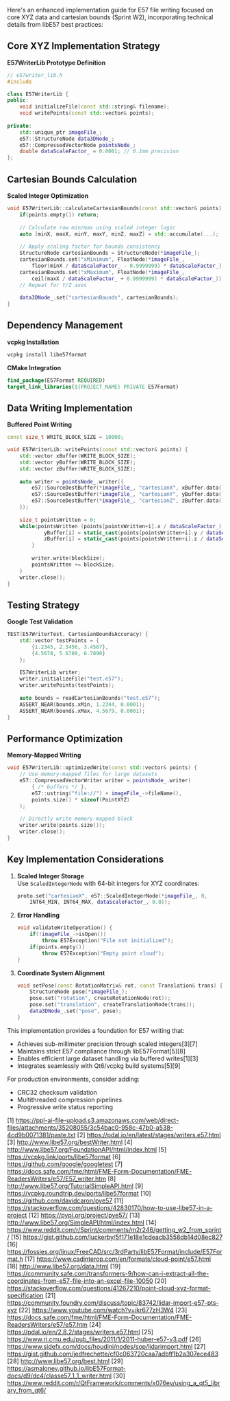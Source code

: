 Here's an enhanced implementation guide for E57 file writing focused on core XYZ data and cartesian bounds (Sprint W2), incorporating technical details from libE57 best practices:

## Core XYZ Implementation Strategy
**E57WriterLib Prototype Definition**
```cpp
// e57writer_lib.h
#include 

class E57WriterLib {
public:
    void initializeFile(const std::string& filename);
    void writePoints(const std::vector& points);
    
private:
    std::unique_ptr imageFile_;
    e57::StructureNode data3DNode_;
    e57::CompressedVectorNode pointsNode_;
    double dataScaleFactor_ = 0.0001; // 0.1mm precision
};
```

## Cartesian Bounds Calculation
**Scaled Integer Optimization**
```cpp
void E57WriterLib::calculateCartesianBounds(const std::vector& points) {
    if(points.empty()) return;
    
    // Calculate raw min/max using scaled integer logic
    auto [minX, maxX, minY, maxY, minZ, maxZ] = std::accumulate(...);
    
    // Apply scaling factor for bounds consistency
    StructureNode cartesianBounds = StructureNode(*imageFile_);
    cartesianBounds.set("xMinimum", FloatNode(*imageFile_, 
        floor(minX / dataScaleFactor_ - 0.9999999) * dataScaleFactor_));
    cartesianBounds.set("xMaximum", FloatNode(*imageFile_,
        ceil(maxX / dataScaleFactor_ + 0.9999999) * dataScaleFactor_));
    // Repeat for Y/Z axes
    
    data3DNode_.set("cartesianBounds", cartesianBounds);
}
```

## Dependency Management
**vcpkg Installation**
```bash
vcpkg install libe57format
```

**CMake Integration**
```cmake
find_package(E57Format REQUIRED)
target_link_libraries(${PROJECT_NAME} PRIVATE E57Format)
```

## Data Writing Implementation
**Buffered Point Writing**
```cpp
const size_t WRITE_BLOCK_SIZE = 10000;

void E57WriterLib::writePoints(const std::vector& points) {
    std::vector xBuffer(WRITE_BLOCK_SIZE);
    std::vector yBuffer(WRITE_BLOCK_SIZE);
    std::vector zBuffer(WRITE_BLOCK_SIZE);
    
    auto writer = pointsNode_.writer({
        e57::SourceDestBuffer(*imageFile_, "cartesianX", xBuffer.data()),
        e57::SourceDestBuffer(*imageFile_, "cartesianY", yBuffer.data()),
        e57::SourceDestBuffer(*imageFile_, "cartesianZ", zBuffer.data())
    });
    
    size_t pointsWritten = 0;
    while(pointsWritten (points[pointsWritten+i].x / dataScaleFactor_);
            yBuffer[i] = static_cast(points[pointsWritten+i].y / dataScaleFactor_);
            zBuffer[i] = static_cast(points[pointsWritten+i].z / dataScaleFactor_);
        }
        
        writer.write(blockSize);
        pointsWritten += blockSize;
    }
    writer.close();
}
```

## Testing Strategy
**Google Test Validation**
```cpp
TEST(E57WriterTest, CartesianBoundsAccuracy) {
    std::vector testPoints = {
        {1.2345, 2.3456, 3.4567},
        {4.5678, 5.6789, 6.7890}
    };
    
    E57WriterLib writer;
    writer.initializeFile("test.e57");
    writer.writePoints(testPoints);
    
    auto bounds = readCartesianBounds("test.e57");
    ASSERT_NEAR(bounds.xMin, 1.2344, 0.0001);
    ASSERT_NEAR(bounds.xMax, 4.5679, 0.0001);
}
```

## Performance Optimization
**Memory-Mapped Writing**
```cpp
void E57WriterLib::optimizedWrite(const std::vector& points) {
    // Use memory-mapped files for large datasets
    e57::CompressedVectorWriter writer = pointsNode_.writer(
        { /* buffers */ }, 
        e57::ustring("file://") + imageFile_->fileName(),
        points.size() * sizeof(PointXYZ)
    );
    
    // Directly write memory-mapped block
    writer.write(points.size());
    writer.close();
}
```

## Key Implementation Considerations

1. **Scaled Integer Storage**  
   Use `ScaledIntegerNode` with 64-bit integers for XYZ coordinates:
   ```cpp
   proto.set("cartesianX", e57::ScaledIntegerNode(*imageFile_, 0, 
       INT64_MIN, INT64_MAX, dataScaleFactor_, 0.0));
   ```

2. **Error Handling**
   ```cpp
   void validateWriteOperation() {
       if(!imageFile_->isOpen())
           throw E57Exception("File not initialized");
       if(points.empty())
           throw E57Exception("Empty point cloud");
   }
   ```

3. **Coordinate System Alignment**
   ```cpp
   void setPose(const RotationMatrix& rot, const Translation& trans) {
       StructureNode pose(*imageFile_);
       pose.set("rotation", createRotationNode(rot));
       pose.set("translation", createTranslationNode(trans));
       data3DNode_.set("pose", pose);
   }
   ```

This implementation provides a foundation for E57 writing that:
- Achieves sub-millimeter precision through scaled integers[3][7]
- Maintains strict E57 compliance through libE57Format[5][8]
- Enables efficient large dataset handling via buffered writes[1][3]
- Integrates seamlessly with Qt6/vcpkg build systems[5][9]

For production environments, consider adding:
- CRC32 checksum validation
- Multithreaded compression pipelines
- Progressive write status reporting

[1] https://ppl-ai-file-upload.s3.amazonaws.com/web/direct-files/attachments/35208055/3c54bac0-958c-47b0-a538-4cd9b0071381/paste.txt
[2] https://pdal.io/en/latest/stages/writers.e57.html
[3] http://www.libe57.org/bestWriter.html
[4] http://www.libe57.org/FoundationAPI/html/index.html
[5] https://vcpkg.link/ports/libe57format
[6] https://github.com/google/googletest
[7] https://docs.safe.com/fme/html/FME-Form-Documentation/FME-ReadersWriters/e57/E57_writer.htm
[8] http://www.libe57.org/TutorialSimpleAPI.html
[9] https://vcpkg.roundtrip.dev/ports/libe57format
[10] https://github.com/davidcaron/pye57
[11] https://stackoverflow.com/questions/42830170/how-to-use-libe57-in-a-project
[12] https://pypi.org/project/pye57/
[13] http://www.libe57.org/SimpleAPI/html/index.html
[14] https://www.reddit.com/r/Sprint/comments/m2r246/getting_w2_from_sprint/
[15] https://gist.github.com/luckerby/5f171e18e1cdeacb3558db14d08ec827
[16] https://fossies.org/linux/FreeCAD/src/3rdParty/libE57Format/include/E57Format.h
[17] https://www.cadinterop.com/en/formats/cloud-point/e57.html
[18] http://www.libe57.org/data.html
[19] https://community.safe.com/transformers-9/how-can-i-extract-all-the-coordinates-from-e57-file-into-an-excel-file-10050
[20] https://stackoverflow.com/questions/41267210/point-cloud-xyz-format-specification
[21] https://community.foundry.com/discuss/topic/83742/lidar-import-e57-pts-xyz
[22] https://www.youtube.com/watch?v=ikr677zH3W4
[23] https://docs.safe.com/fme/html/FME-Form-Documentation/FME-ReadersWriters/e57/e57.htm
[24] https://pdal.io/en/2.8.2/stages/writers.e57.html
[25] https://www.ri.cmu.edu/pub_files/2011/1/2011-huber-e57-v3.pdf
[26] https://www.sidefx.com/docs/houdini/nodes/sop/lidarimport.html
[27] https://gist.github.com/jedfrechette/cf0c063720caa7adbff1b2a307ece483
[28] http://www.libe57.org/best.html
[29] https://asmaloney.github.io/libE57Format-docs/d9/dc4/classe57_1_1_writer.html
[30] https://www.reddit.com/r/QtFramework/comments/x076ev/using_a_qt5_library_from_qt6/